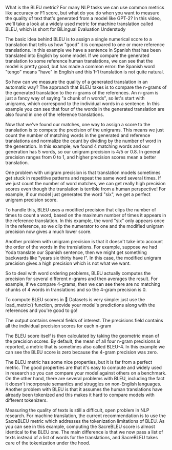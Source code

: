 What is the BLEU metric? For many NLP tasks we can use common metrics like accuracy or F1 score, but what do you do when you want to measure the quality of text that's generated from a model like GPT-2? In this video, we'll take a look at a widely used metric for machine translation called BLEU, which is short for BiLingual Evaluation Understudy

The basic idea behind BLEU is to assign a single numerical score to a translation that tells us how "good" it is compared to one or more reference translations. In this example we have a sentence in Spanish that has been translated into English by some model. If we compare the generated translation to some reference human translations, we can see that the model is pretty good, but has made a common error: the Spanish word "tengo" means "have" in English and this 1-1 translation is not quite natural.

So how can we measure the quality of a generated translation in an automatic way? The approach that BLEU takes is to compare the n-grams of the generated translation to the n-grams of the references. An n-gram is just a fancy way of saying "a chunk of n words", so let's start with unigrams, which correspond to the individual words in a sentence. In this example you can see that four of the words in the generated translation are also found in one of the reference translations.

Now that we've found our matches, one way to assign a score to the translation is to compute the precision of the unigrams. This means we just count the number of matching words in the generated and reference translations and normalize the count by dividing by the number of word in the generation. In this example, we found 4 matching words and our generation has 5 words, so our unigram precision is 4/5 or 0.8. In general precision ranges from 0 to 1, and higher precision scores mean a better translation.

One problem with unigram precision is that translation models sometimes get stuck in repetitive patterns and repeat the same word several times. If we just count the number of word matches, we can get really high precision scores even though the translation is terrible from a human perspective! For example, if our model just generates the word "six", we get a perfect unigram precision score.

To handle this, BLEU uses a modified precision that clips the number of times to count a word, based on the maximum number of times it appears in the reference translation. In this example, the word "six" only appears once in the reference, so we clip the numerator to one and the modified unigram precision now gives a much lower score.

Another problem with unigram precision is that it doesn't take into account the order of the words in the translations. For example, suppose we had Yoda translate our Spanish sentence, then we might get something backwards like "years six thirty have I". In this case, the modified unigram precision gives a high precision which is not what we want.

So to deal with word ordering problems, BLEU actually computes the precision for several different n-grams and then averages the result. For example, if we compare 4-grams, then we can see there are no matching chunks of 4 words in translations and so the 4-gram precision is 0.

To compute BLEU scores in 🤗 Datasets is very simple: just use the load_metric() function, provide your model's predictions along with the references and you're good to go!

The output contains several fields of interest. The precisions field contains all the individual precision scores for each n-gram

The BLEU score itself is then calculated by taking the geometric mean of the precision scores. By default, the mean of all four n-gram precisions is reported, a metric that is sometimes also called BLEU-4. In this example we can see the BLEU score is zero because the 4-gram precision was zero.

The BLEU metric has some nice properties, but it is far from a perfect metric. The good properties are that it's easy to compute and widely used in research so you can compare your model against others on a benchmark. On the other hand, there are several problems with BLEU, including the fact it doesn't incorporate semantics and struggles on non-English languages. Another problem with BLEU is that it assumes the human translations have already been tokenized and this makes it hard to compare models with different tokenizers.

Measuring the quality of texts is still a difficult, open problem in NLP research. For machine translation, the current recommendation is to use the SacreBLEU metric which addresses the tokenization limitations of BLEU. As you can see in this example, computing the SacreBLEU score is almost identical to the BLEU one. The main difference is that we now pass a list of texts instead of a list of words for the translations, and SacreBLEU takes care of the tokenization under the hood.